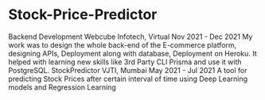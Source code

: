 # Stock-Price-Predictor
   Backend Development Webcube Infotech, Virtual Nov 2021 - Dec 2021 My work was to design the whole back-end of the E-commerce platform, designing APIs, Deployment along with database, Deployment on Heroku. It helped with learning new skills like 3rd Party CLI Prisma and use it with PostgreSQL.   StockPredictor VJTI, Mumbai May 2021 - Jul 2021 A tool for predicting Stock Prices after certain interval of time using Deep Learning models and Regression Learning
